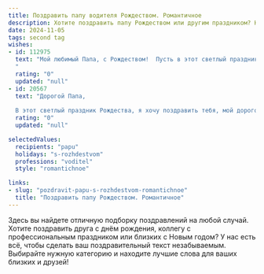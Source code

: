 ```yaml
---
title: Поздравить папу водителя Рождеством. Романтичное
description: Хотите поздравить папу Рождеством или другим праздником? Наш ИИ создаст незабываемое поздравление, а вы обязательно выделитесь среди других.  
date: 2024-11-05
tags: second tag
wishes:
- id: 112975
  text: "Мой любимый Папа, с Рождеством!  Пусть в этот светлый праздник твоя жизнь будет такой же тёплой и уютной, как домашний очаг, а дорога твоей жизни, как и твоя водительская трасса, будет ровной и счастливой, полной любви и радости.  Я тебя очень люблю!
  "
  rating: "0"
  updated: "null"
- id: 20567
  text: "Дорогой Папа,
  
  В этот светлый праздник Рождества, я хочу поздравить тебя, мой дорогой Водитель, с великим удовольствием и теплом в сердце. Пусть этот день наполнит твою жизнь новыми чудесами и радостями, как ты наполняешь нашу жизнь безопасностью и уверенностью за рулем. Пусть каждая дорога, по которой ты идешь, приведет тебя к счастливым мгновениям и успеху. С Рождеством тебя, любимый Папа!"
  rating: "0"
  updated: "null"

selectedValues:
  recipients: "papu"
  holidays: "s-rozhdestvom"
  professions: "voditel"
  style: "romantichnoe"

links:
- slug: "pozdravit-papu-s-rozhdestvom-romantichnoe"
  title: "Поздравить папу Рождеством. Романтичное"
---
```


Здесь вы найдете отличную подборку поздравлений на любой случай.
Хотите поздравить друга с днём рождения, коллегу с профессиональным праздником или близких с Новым годом? У нас есть всё, чтобы сделать ваш поздравительный текст незабываемым. Выбирайте нужную категорию и находите лучшие слова для ваших близких и друзей!
